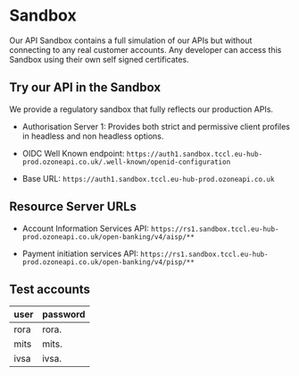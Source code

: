 # Sandbox

Our API Sandbox contains a full simulation of our APIs but without connecting to any real customer accounts. Any developer can access this Sandbox using their own self signed certificates.

## Try our API in the Sandbox

We provide a regulatory sandbox that fully reflects our production APIs.

- Authorisation Server 1: Provides both strict and permissive client profiles in headless and non headless options.


- OIDC Well Known endpoint: `https://auth1.sandbox.tccl.eu-hub-prod.ozoneapi.co.uk/.well-known/openid-configuration`
- Base URL: `https://auth1.sandbox.tccl.eu-hub-prod.ozoneapi.co.uk`

## Resource Server URLs
- Account Information Services API: `https://rs1.sandbox.tccl.eu-hub-prod.ozoneapi.co.uk/open-banking/v4/aisp/**`

- Payment initiation services API: `https://rs1.sandbox.tccl.eu-hub-prod.ozoneapi.co.uk/open-banking/v4/pisp/**`

## Test accounts

| user | password |
|------|----------|
| rora |	rora.   |
| mits |	mits.   |
| ivsa |	ivsa.   |